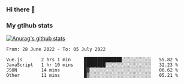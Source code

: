### Hi there 👋

### My gtihub stats

[![Anurag's github stats](https://github-readme-stats.vercel.app/api?username=gaozhidong)](https://github.com/gaozhidong/github-readme-stats)

<!--START_SECTION:waka-->

```text
From: 28 June 2022 - To: 05 July 2022

Vue.js       2 hrs 1 min     ██████████████░░░░░░░░░░░   55.82 %
JavaScript   1 hr 10 mins    ████████░░░░░░░░░░░░░░░░░   32.23 %
JSON         14 mins         █▓░░░░░░░░░░░░░░░░░░░░░░░   06.62 %
Other        11 mins         █▒░░░░░░░░░░░░░░░░░░░░░░░   05.21 %
```

<!--END_SECTION:waka-->